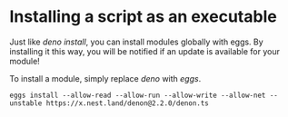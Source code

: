 # Installing a script as an executable

Just like *deno install*, you can install modules globally with eggs. By installing it this way, you will be notified if an update is available for your module! 

To install a module, simply replace *deno* with *eggs*.

```shell script
eggs install --allow-read --allow-run --allow-write --allow-net --unstable https://x.nest.land/denon@2.2.0/denon.ts
```